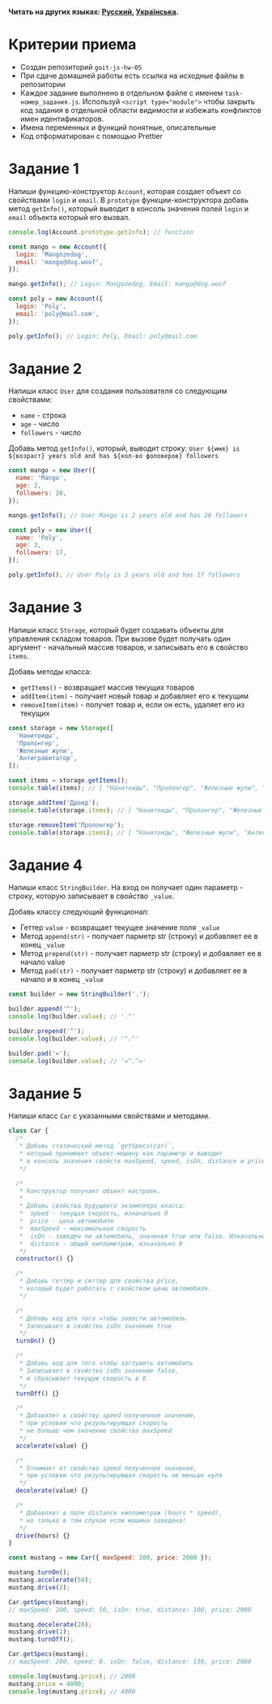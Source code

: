 **Читать на других языках: [Русский](README.md), [Українська](README.ua.md).**

# Критерии приема

- Создан репозиторий `goit-js-hw-05`
- При сдаче домашней работы есть ссылка на исходные файлы в репозитории
- Каждое задание выполнено в отдельном файле с именем `task-номер_задания.js`.
  Используй `<script type="module">` чтобы закрыть код задания в отдельной
  области видимости и избежать конфликтов имен идентификаторов.
- Имена переменных и функций понятные, описательные
- Код отформатирован с помощью Prettier

# Задание 1

Напиши функцию-конструктор `Account`, которая создает объект со свойствами
`login` и `email`. В `prototype` функции-конструктора добавь метод `getInfo()`,
который выводит в консоль значения полей `login` и `email` объекта который его
вызвал.

```js
console.log(Account.prototype.getInfo); // function

const mango = new Account({
  login: 'Mangozedog',
  email: 'mango@dog.woof',
});

mango.getInfo(); // Login: Mangozedog, Email: mango@dog.woof

const poly = new Account({
  login: 'Poly',
  email: 'poly@mail.com',
});

poly.getInfo(); // Login: Poly, Email: poly@mail.com
```

# Задание 2

Напиши класс `User` для создания пользователя со следующим свойствами:

- `name` - строка
- `age` - число
- `followers` - число

Добавь метод `getInfo()`, который, выводит строку:
`User ${имя} is ${возраст} years old and has ${кол-во фоловеров} followers`

```js
const mango = new User({
  name: 'Mango',
  age: 2,
  followers: 20,
});

mango.getInfo(); // User Mango is 2 years old and has 20 followers

const poly = new User({
  name: 'Poly',
  age: 3,
  followers: 17,
});

poly.getInfo(); // User Poly is 3 years old and has 17 followers
```

# Задание 3

Напиши класс `Storage`, который будет создавать объекты для управления складом
товаров. При вызове будет получать один аргумент - начальный массив товаров, и
записывать его в свойство `items`.

Добавь методы класса:

- `getItems()` - возвращает массив текущих товаров
- `addItem(item)` - получает новый товар и добавляет его к текущим
- `removeItem(item)` - получет товар и, если он есть, удаляет его из текущих

```js
const storage = new Storage([
  'Нанитоиды',
  'Пролонгер',
  'Железные жупи',
  'Антигравитатор',
]);

const items = storage.getItems();
console.table(items); // [ "Нанитоиды", "Пролонгер", "Железные жупи", "Антигравитатор" ]

storage.addItem('Дроид');
console.table(storage.items); // [ "Нанитоиды", "Пролонгер", "Железные жупи", "Антигравитатор", "Дроид" ]

storage.removeItem('Пролонгер');
console.table(storage.items); // [ "Нанитоиды", "Железные жупи", "Антигравитатор", "Дроид" ]
```

# Задание 4

Напиши класс `StringBuilder`. На вход он получает один параметр - строку,
которую записывает в свойство `_value`.

Добавь классу следующий функционал:

- Геттер `value` - возвращает текущее значение поля `_value`
- Метод `append(str)` - получает парметр str (строку) и добавляет ее в конец
  `_value`
- Метод `prepend(str)` - получает парметр str (строку) и добавляет ее в начало
  value
- Метод `pad(str)` - получает парметр str (строку) и добавляет ее в начало и в
  конец `_value`

```js
const builder = new StringBuilder('.');

builder.append('^');
console.log(builder.value); // '.^'

builder.prepend('^');
console.log(builder.value); // '^.^'

builder.pad('=');
console.log(builder.value); // '=^.^='
```

# Задание 5

Напиши класс `Car` с указанными свойствами и методами.

```js
class Car {
  /*
   * Добавь статический метод `getSpecs(car)`,
   * который принимает объект-машину как параметр и выводит
   * в консоль значения свойств maxSpeed, speed, isOn, distance и price.
   */

  /*
   * Конструктор получает объект настроек.
   *
   * Добавь свойства будущеего экземпляра класса:
   *  speed - текущая скорость, изначально 0
   *  price - цена автомобиля
   *  maxSpeed - максимальная скорость
   *  isOn - заведен ли автомобиль, значения true или false. Изначально false
   *  distance - общий киллометраж, изначально 0
   */
  constructor() {}

  /*
   * Добавь геттер и сеттер для свойства price,
   * который будет работать с свойством цены автомобиля.
   */

  /*
   * Добавь код для того чтобы завести автомобиль
   * Записывает в свойство isOn значение true
   */
  turnOn() {}

  /*
   * Добавь код для того чтобы заглушить автомобиль
   * Записывает в свойство isOn значение false,
   * и сбрасывает текущую скорость в 0
   */
  turnOff() {}

  /*
   * Добавялет к свойству speed полученное значение,
   * при условии что результирующая скорость
   * не больше чем значение свойства maxSpeed
   */
  accelerate(value) {}

  /*
   * Отнимает от свойства speed полученное значение,
   * при условии что результирующая скорость не меньше нуля
   */
  decelerate(value) {}

  /*
   * Добавляет в поле distance киллометраж (hours * speed),
   * но только в том случае если машина заведена!
   */
  drive(hours) {}
}

const mustang = new Car({ maxSpeed: 200, price: 2000 });

mustang.turnOn();
mustang.accelerate(50);
mustang.drive(2);

Car.getSpecs(mustang);
// maxSpeed: 200, speed: 50, isOn: true, distance: 100, price: 2000

mustang.decelerate(20);
mustang.drive(1);
mustang.turnOff();

Car.getSpecs(mustang);
// maxSpeed: 200, speed: 0, isOn: false, distance: 130, price: 2000

console.log(mustang.price); // 2000
mustang.price = 4000;
console.log(mustang.price); // 4000
```
